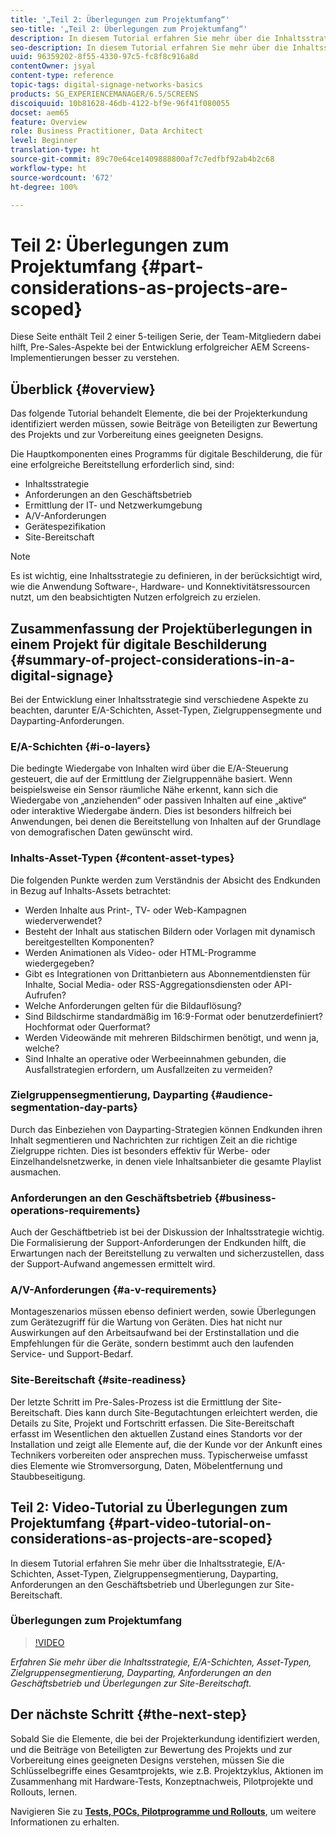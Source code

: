 ```yaml
---
title: '„Teil 2: Überlegungen zum Projektumfang“'
seo-title: '„Teil 2: Überlegungen zum Projektumfang“'
description: In diesem Tutorial erfahren Sie mehr über die Inhaltsstrategie, E/A-Schichten, Asset-Typen, Zielgruppensegmentierung, Dayparting, Anforderungen an den Geschäftsbetrieb und Überlegungen zur Site-Bereitschaft.
seo-description: In diesem Tutorial erfahren Sie mehr über die Inhaltsstrategie, E/A-Schichten, Asset-Typen, Zielgruppensegmentierung, Dayparting, Anforderungen an den Geschäftsbetrieb und Überlegungen zur Site-Bereitschaft.
uuid: 96359202-8f55-4330-97c5-fc8f8c916a8d
contentOwner: jsyal
content-type: reference
topic-tags: digital-signage-networks-basics
products: SG_EXPERIENCEMANAGER/6.5/SCREENS
discoiquuid: 10b81628-46db-4122-bf9e-96f41f080055
docset: aem65
feature: Overview
role: Business Practitioner, Data Architect
level: Beginner
translation-type: ht
source-git-commit: 89c70e64ce1409888800af7c7edfbf92ab4b2c68
workflow-type: ht
source-wordcount: '672'
ht-degree: 100%

---
```



# Teil 2: Überlegungen zum Projektumfang {#part-considerations-as-projects-are-scoped}

Diese Seite enthält Teil 2 einer 5-teiligen Serie, der Team-Mitgliedern dabei hilft, Pre-Sales-Aspekte bei der Entwicklung erfolgreicher AEM Screens-Implementierungen besser zu verstehen.

## Überblick {#overview}

Das folgende Tutorial behandelt Elemente, die bei der Projekterkundung identifiziert werden müssen, sowie Beiträge von Beteiligten zur Bewertung des Projekts und zur Vorbereitung eines geeigneten Designs.

Die Hauptkomponenten eines Programms für digitale Beschilderung, die für eine erfolgreiche Bereitstellung erforderlich sind, sind:

* Inhaltsstrategie
* Anforderungen an den Geschäftsbetrieb
* Ermittlung der IT- und Netzwerkumgebung
* A/V-Anforderungen
* Gerätespezifikation
* Site-Bereitschaft

>[!NOTE]
>
>Es ist wichtig, eine Inhaltsstrategie zu definieren, in der berücksichtigt wird, wie die Anwendung Software-, Hardware- und Konnektivitätsressourcen nutzt, um den beabsichtigten Nutzen erfolgreich zu erzielen.

## Zusammenfassung der Projektüberlegungen in einem Projekt für digitale Beschilderung {#summary-of-project-considerations-in-a-digital-signage}

Bei der Entwicklung einer Inhaltsstrategie sind verschiedene Aspekte zu beachten, darunter E/A-Schichten, Asset-Typen, Zielgruppensegmente und Dayparting-Anforderungen.

### E/A-Schichten {#i-o-layers}

Die bedingte Wiedergabe von Inhalten wird über die E/A-Steuerung gesteuert, die auf der Ermittlung der Zielgruppennähe basiert. Wenn beispielsweise ein Sensor räumliche Nähe erkennt, kann sich die Wiedergabe von „anziehenden“ oder passiven Inhalten auf eine „aktive“ oder interaktive Wiedergabe ändern. Dies ist besonders hilfreich bei Anwendungen, bei denen die Bereitstellung von Inhalten auf der Grundlage von demografischen Daten gewünscht wird.

### Inhalts-Asset-Typen {#content-asset-types}

Die folgenden Punkte werden zum Verständnis der Absicht des Endkunden in Bezug auf Inhalts-Assets betrachtet:

* Werden Inhalte aus Print-, TV- oder Web-Kampagnen wiederverwendet?
* Besteht der Inhalt aus statischen Bildern oder Vorlagen mit dynamisch bereitgestellten Komponenten?
* Werden Animationen als Video- oder HTML-Programme wiedergegeben?
* Gibt es Integrationen von Drittanbietern aus Abonnementdiensten für Inhalte, Social Media- oder RSS-Aggregationsdiensten oder API-Aufrufen?
* Welche Anforderungen gelten für die Bildauflösung?
* Sind Bildschirme standardmäßig im 16:9-Format oder benutzerdefiniert? Hochformat oder Querformat?
* Werden Videowände mit mehreren Bildschirmen benötigt, und wenn ja, welche?
* Sind Inhalte an operative oder Werbeeinnahmen gebunden, die Ausfallstrategien erfordern, um Ausfallzeiten zu vermeiden?

### Zielgruppensegmentierung, Dayparting {#audience-segmentation-day-parts}

Durch das Einbeziehen von Dayparting-Strategien können Endkunden ihren Inhalt segmentieren und Nachrichten zur richtigen Zeit an die richtige Zielgruppe richten. Dies ist besonders effektiv für Werbe- oder Einzelhandelsnetzwerke, in denen viele Inhaltsanbieter die gesamte Playlist ausmachen.

### Anforderungen an den Geschäftsbetrieb {#business-operations-requirements}

Auch der Geschäftbetrieb ist bei der Diskussion der Inhaltsstrategie wichtig. Die Formalisierung der Support-Anforderungen der Endkunden hilft, die Erwartungen nach der Bereitstellung zu verwalten und sicherzustellen, dass der Support-Aufwand angemessen ermittelt wird.

### A/V-Anforderungen {#a-v-requirements}

Montageszenarios müssen ebenso definiert werden, sowie Überlegungen zum Gerätezugriff für die Wartung von Geräten. Dies hat nicht nur Auswirkungen auf den Arbeitsaufwand bei der Erstinstallation und die Empfehlungen für die Geräte, sondern bestimmt auch den laufenden Service- und Support-Bedarf.

### Site-Bereitschaft {#site-readiness}

Der letzte Schritt im Pre-Sales-Prozess ist die Ermittlung der Site-Bereitschaft. Dies kann durch Site-Begutachtungen erleichtert werden, die Details zu Site, Projekt und Fortschritt erfassen. Die Site-Bereitschaft erfasst im Wesentlichen den aktuellen Zustand eines Standorts vor der Installation und zeigt alle Elemente auf, die der Kunde vor der Ankunft eines Technikers vorbereiten oder ansprechen muss. Typischerweise umfasst dies Elemente wie Stromversorgung, Daten, Möbelentfernung und Staubbeseitigung.

## Teil 2: Video-Tutorial zu Überlegungen zum Projektumfang {#part-video-tutorial-on-considerations-as-projects-are-scoped}

In diesem Tutorial erfahren Sie mehr über die Inhaltsstrategie, E/A-Schichten, Asset-Typen, Zielgruppensegmentierung, Dayparting, Anforderungen an den Geschäftsbetrieb und Überlegungen zur Site-Bereitschaft.

### Überlegungen zum Projektumfang

>[!VIDEO](https://video.tv.adobe.com/v/28380)

*Erfahren Sie mehr über die Inhaltsstrategie, E/A-Schichten, Asset-Typen, Zielgruppensegmentierung, Dayparting, Anforderungen an den Geschäftsbetrieb und Überlegungen zur Site-Bereitschaft.*

## Der nächste Schritt {#the-next-step}

Sobald Sie die Elemente, die bei der Projekterkundung identifiziert werden, und die Beiträge von Beteiligten zur Bewertung des Projekts und zur Vorbereitung eines geeigneten Designs verstehen, müssen Sie die Schlüsselbegriffe eines Gesamtprojekts, wie z.B. Projektzyklus, Aktionen im Zusammenhang mit Hardware-Tests, Konzeptnachweis, Pilotprojekte und Rollouts, lernen.

Navigieren Sie zu **[Tests, POCs, Pilotprogramme und Rollouts](testing-pocs-pilots-rollouts.md)**, um weitere Informationen zu erhalten.
